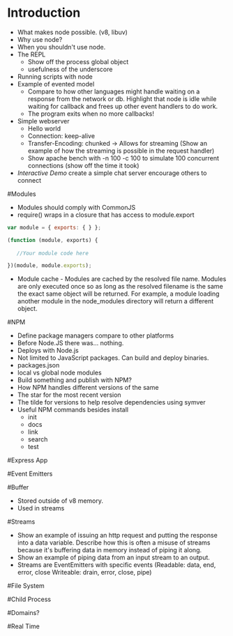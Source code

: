 # Introduction
- What makes node possible. (v8, libuv)
- Why use node?
- When you shouldn't use node.
- The REPL
	- Show off the process global object
   - usefulness of the underscore 
- Running scripts with node
- Example of evented model
	- Compare to how other languages might handle waiting on a response from the network or db. Highlight that node is idle while waiting for callback and frees up other event handlers to do work.
	- The program exits when no more callbacks!
- Simple webserver
	- Hello world
	- Connection: keep-alive
	- Transfer-Encoding: chunked -> Allows for streaming (Show an example of how the streaming is possible in the request handler)
	- Show apache bench with -n 100 -c 100 to simulate 100 concurrent connections (show off the time it took)
- *Interactive Demo* create a simple chat server encourage others to connect

#Modules 
- Modules should comply with CommonJS
- require() wraps in a closure that has access to module.export

```JavaScript
var module = { exports: { } };

(function (module, exports) {
   
   //Your module code here

})(module, module.exports);

```

- Module cache - Modules are cached by the resolved file name. Modules are only executed once so as long as the resolved filename is the same the exact same object will be returned. For example, a module loading another module in the node_modules directory will return a different object. 

#NPM
- Define package managers compare to other platforms
- Before Node.JS there was... nothing.
- Deploys with Node.js
- Not limited to JavaScript packages. Can build and deploy binaries.
- packages.json
- local vs global node modules
- Build something and publish with NPM?
- How NPM handles different versions of the same 
- The star for the most recent version
- The tilde for versions to help resolve dependencies using symver
- Useful NPM commands besides install
  - init
  - docs
  - link
  - search
  - test

#Express App

#Event Emitters

#Buffer
- Stored outside of v8 memory.
- Used in streams

#Streams
- Show an example of issuing an http request and putting the response into a data variable. Describe how this is often a misuse of streams because it's buffering data in memory instead of piping it along.
- Show an example of piping data from an input stream to an output.
- Streams are EventEmitters with specific events  (Readable: data, end, error, close Writeable: drain, error, close, pipe)

#File System

#Child Process

#Domains?

#Real Time